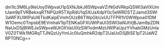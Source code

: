 dm1lc3M6Ly9leUoySWpvaU1pSXNJbkJ6SWpvaVZrNGdVRkpQSWl3aVlXUmtJam9pTVRBekxqRTNPQzR5TXpRdU1qSXlJaXdpY0c5eWRDSTZJamd3SWl3aWFXUWlPaUl6TkdKalpEVmhOUzB6TWpGbUxUUTFPR1V0WWpoa01DMW1Oemc0TnpsbE9EVmhaV1lpTENKaGFXUWlPaUl3SWl3aWJtVjBJam9pZDNNaUxDSjBlWEJsSWpvaWJtOXVaU0lzSW1odmMzUWlPaUpzYVhabGMzUnlaV0Z0TWk1MGRqTTJNQzUyYmlJc0luQmhkR2dpT2lJaUxDSjBiSE1pT2lJaWZRPT0NCg==
